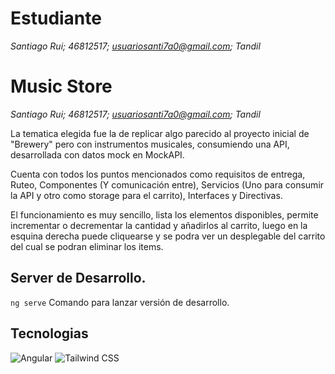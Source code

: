 # Estudiante

*Santiago Rui; 46812517; usuariosanti7a0@gmail.com; Tandil*

# Music Store

*Santiago Rui; 46812517; usuariosanti7a0@gmail.com; Tandil*

La tematica elegida fue la de replicar algo parecido al proyecto inicial de "Brewery" pero con instrumentos musicales, consumiendo una API, desarrollada con datos mock en MockAPI.

Cuenta con todos los puntos mencionados como requisitos de entrega, Ruteo, Componentes (Y comunicación entre), Servicios (Uno para consumir la API y otro como storage para el carrito), Interfaces y Directivas.

El funcionamiento es muy sencillo, lista los elementos disponibles, permite incrementar o decrementar la cantidad y añadirlos al carrito, luego en la esquina derecha puede cliquearse y se podra ver un desplegable del carrito del cual se podran eliminar los items.


## Server de Desarrollo.

`ng serve` Comando para lanzar versión de desarrollo.

## Tecnologias

![Angular](https://img.shields.io/badge/Angular-FF1919?style=for-the-badge&logo=Angular&logoColor=white) 
![Tailwind CSS](https://img.shields.io/badge/Tailwind_CSS-38B2AC?style=for-the-badge&logo=tailwind-css&logoColor=white) 
